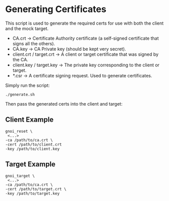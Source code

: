 # Generating Certificates

This script is used to generate the required certs for use with both the client and the mock target.

 * CA.crt  -> Certificate Authority certificate (a self-signed certificate that signs all the others).
 * CA.key  -> CA Private key (should be kept very secret).
 * client.crt / target.crt  -> A client or target certificate that was signed by the CA.
 * client.key / target.key  -> The private key corresponding to the client or target.
 * *.csr  -> A certificate signing request. Used to generate certificates.

Simply run the script:
```
./generate.sh
```
Then pass the generated certs into the client and target:

## Client Example
```
gnoi_reset \
 <...>
-ca /path/to/ca.crt \
-cert /path/to/client.crt
-key /path/to/client.key
```

## Target Example
```
gnoi_target \
 <...>
-ca /path/to/ca.crt \
-cert /path/to/target.crt \
-key /path/to/target.key 
```
